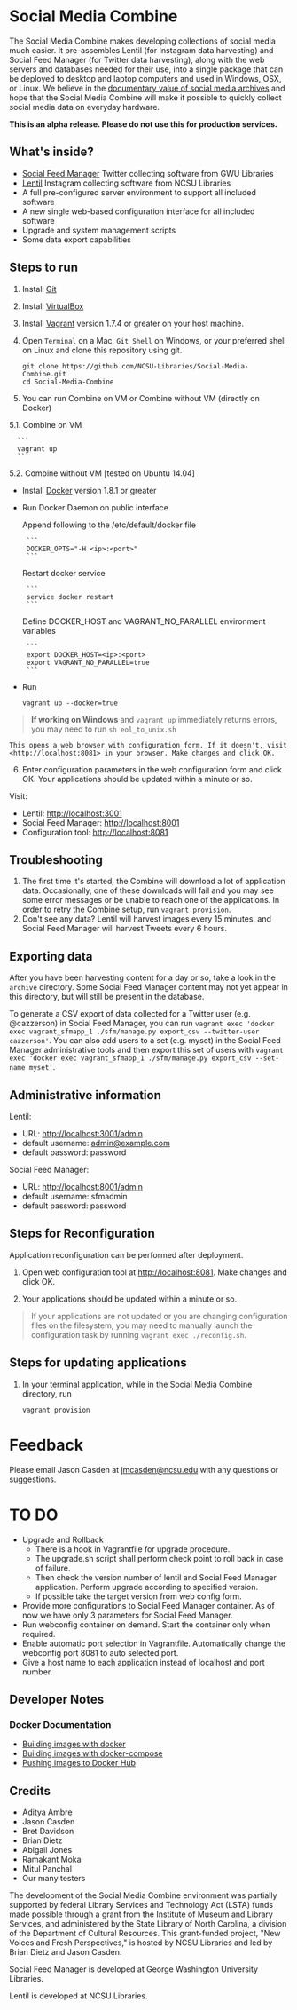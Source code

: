 Social Media Combine
================

The Social Media Combine makes developing collections of social media much easier. It pre-assembles Lentil (for Instagram data harvesting) and Social Feed Manager (for Twitter data harvesting), along with the web servers and databases needed for their use, into a single package that can be deployed to desktop and laptop computers and used in Windows, OSX, or Linux. We believe in the [documentary value of social media archives](https://medium.com/on-archivy/documenting-the-now-ferguson-in-the-archives-adcdbe1d5788) and hope that the Social Media Combine will make it possible to quickly collect social media data on everyday hardware.

**This is an alpha release. Please do not use this for production services.**

What's inside?
--------------
* [Social Feed Manager](https://github.com/gwu-libraries/social-feed-manager) Twitter collecting software from GWU Libraries
* [Lentil](https://github.com/NCSU-Libraries/lentil) Instagram collecting software from NCSU Libraries
* A full pre-configured server environment to support all included software
* A new single web-based configuration interface for all included software
* Upgrade and system management scripts
* Some data export capabilities

Steps to run
-------------
1. Install [Git](https://help.github.com/articles/set-up-git/)
2. Install [VirtualBox](https://www.virtualbox.org/wiki/Downloads)
3. Install [Vagrant](https://www.vagrantup.com/downloads.html) version 1.7.4 or greater on your host machine.
4. Open `Terminal` on a Mac, `Git Shell` on Windows, or your preferred shell on Linux and clone this repository using git.

    ```
    git clone https://github.com/NCSU-Libraries/Social-Media-Combine.git
    cd Social-Media-Combine
    ```
5. You can run Combine on VM or Combine without VM (directly on Docker)

  5.1. Combine on VM

      ```
      vagrant up
      ```
    

   5.2. Combine without VM [tested on Ubuntu 14.04]
   -  Install [Docker](https://docs.docker.com/installation) version 1.8.1 or greater
   -  Run Docker Daemon on public interface
   
        Append following to the /etc/default/docker file

           ```
           DOCKER_OPTS="-H <ip>:<port>"
           ```

        Restart docker service

           ```
           service docker restart
           ```

        Define DOCKER_HOST and VAGRANT_NO_PARALLEL environment variables

           ```
           export DOCKER_HOST=<ip>:<port>
           export VAGRANT_NO_PARALLEL=true
           ```
   - Run
   
       ```
       vagrant up --docker=true
       ```
> **If working on Windows** and `vagrant up` immediately returns errors, you may need to run `sh eol_to_unix.sh`

    This opens a web browser with configuration form. If it doesn't, visit <http://localhost:8081> in your browser. Make changes and click OK.
   
6. Enter configuration parameters in the web configuration form and click OK. Your applications should be updated within a minute or so.

Visit:
 - Lentil: <http://localhost:3001>
 - Social Feed Manager: <http://localhost:8001>
 - Configuration tool: <http://localhost:8081>

Troubleshooting
---------------
1. The first time it's started, the Combine will download a lot of application data. Occasionally, one of these downloads will fail and you may see some error messages or be unable to reach one of the applications. In order to retry the Combine setup, run `vagrant provision`.
2. Don't see any data? Lentil will harvest images every 15 minutes, and Social Feed Manager will harvest Tweets every 6 hours.

Exporting data
---------------
After you have been harvesting content for a day or so, take a look in the `archive` directory. Some Social Feed Manager content may not yet appear in this directory, but will still be present in the database.

To generate a CSV export of data collected for a Twitter user (e.g. @cazzerson) in Social Feed Manager, you can run `vagrant exec 'docker exec vagrant_sfmapp_1 ./sfm/manage.py export_csv --twitter-user cazzerson'`. You can also add users to a set (e.g. myset) in the Social Feed Manager administrative tools and then export this set of users with `vagrant exec 'docker exec vagrant_sfmapp_1 ./sfm/manage.py export_csv --set-name myset'`.

Administrative information
--------------------------
Lentil:
 - URL: <http://localhost:3001/admin>
 - default username: admin@example.com
 - default password: password

Social Feed Manager:
 - URL: <http://localhost:8001/admin>
 - default username: sfmadmin
 - default password: password

Steps for Reconfiguration
--------------------------
Application reconfiguration can be performed after deployment.

1. Open web configuration tool at <http://localhost:8081>. Make changes and click OK.

2. Your applications should be updated within a minute or so.

> If your applications are not updated or you are changing configuration files on the filesystem, you may need to manually launch the configuration task by running `vagrant exec ./reconfig.sh`.

Steps for updating applications
-------------------------------

1. In your terminal application, while in the Social Media Combine directory, run
    ```
    vagrant provision
    ```

Feedback
========
Please email Jason Casden at jmcasden@ncsu.edu with any questions or suggestions.

TO DO
=====
* Upgrade and Rollback
  - There is a hook in Vagrantfile for upgrade procedure.
  - The upgrade.sh script shall perform check point to roll back in case of failure.
  - Then check the version number of lentil and Social Feed Manager application. Perform upgrade according to specified version.
  - If possible take the target version from web config form.
* Provide more configurations to Social Feed Manager container. As of now we have only 3 parameters for Social Feed Manager.
* Run webconfig container on demand. Start the container only when required.
* Enable automatic port selection in Vagrantfile. Automatically change the webconfig port 8081 to auto selected port.
* Give a host name to each application instead of localhost and port number.

## Developer Notes
### Docker Documentation
* [Building images with docker](https://docs.docker.com/userguide/dockerimages/#building-an-image-from-a-dockerfile)
* [Building images with docker-compose](https://docs.docker.com/compose/#build-and-run-your-app-with-compose)
* [Pushing images to Docker Hub](https://docs.docker.com/userguide/dockerrepos/#pushing-a-repository-to-docker-hub)

## Credits
* Aditya Ambre
* Jason Casden
* Bret Davidson
* Brian Dietz
* Abigail Jones
* Ramakant Moka
* Mitul Panchal
* Our many testers

The development of the Social Media Combine environment was partially supported by federal Library Services and Technology Act (LSTA) funds made possible through a grant from the Institute of Museum and Library Services, and administered by the State Library of North Carolina, a division of the Department of Cultural Resources. This grant-funded project, "New Voices and Fresh Perspectives," is hosted by NCSU Libraries and led by Brian Dietz and Jason Casden.

Social Feed Manager is developed at George Washington University Libraries.

Lentil is developed at NCSU Libraries.
